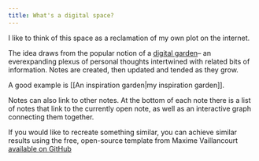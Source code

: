 ```yaml
---
title: What's a digital space?
---
```


I like to think of this space as a reclamation of my own plot on the internet. 

The idea draws from the popular notion of a [digital garden](https://maggieappleton.com/garden-history)– an everexpanding plexus of personal thoughts intertwined with related bits of information. Notes are created, then updated and tended as they grow. 

A good example is [[An inspiration garden|my inspiration garden]].

Notes can also link to other notes. At the bottom of each note there is a list of notes that link to the currently open note, as well as an interactive graph connecting them together.

<p class="callout blue">If you would like to recreate something similar, you can achieve similar results using the free, open-source template from Maxime Vaillancourt <a href= "https://github.com/maximevaillancourt/digital-garden-jekyll-template">available on GitHub</a>
</p>